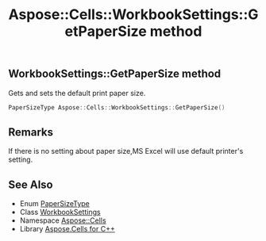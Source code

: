 ﻿---
title: Aspose::Cells::WorkbookSettings::GetPaperSize method
linktitle: GetPaperSize
second_title: Aspose.Cells for C++ API Reference
description: 'Aspose::Cells::WorkbookSettings::GetPaperSize method. Gets and sets the default print paper size in C++.'
type: docs
weight: 10800
url: /cpp/aspose.cells/workbooksettings/getpapersize/
---
## WorkbookSettings::GetPaperSize method


Gets and sets the default print paper size.

```cpp
PaperSizeType Aspose::Cells::WorkbookSettings::GetPaperSize()
```

## Remarks


If there is no setting about paper size,MS Excel will use default printer's setting. 
## See Also

* Enum [PaperSizeType](../../papersizetype/)
* Class [WorkbookSettings](../)
* Namespace [Aspose::Cells](../../)
* Library [Aspose.Cells for C++](../../../)
